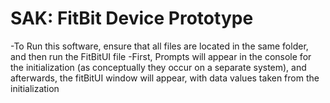 # SAK: FitBit Device Prototype

-To Run this software, ensure that all files are located in the same folder, and then run the FitBitUI file
-First, Prompts will appear in the console for the initialization (as conceptually they occur on a separate system), and afterwards, the fitBitUI window will appear, with data values taken from the initialization
